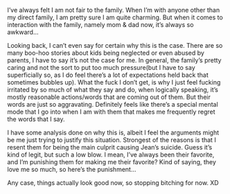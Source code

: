 I’ve always felt I am not fair to the family. When I’m with anyone other than my direct family, I am pretty sure I am quite charming. But when it comes to interaction with the family, namely mom & dad now, it’s always so awkward…

Looking back, I can’t even say for certain why this is the case. There are so many boo-hoo stories about kids being neglected or even abused by parents, I have to say it’s not the case for me. In general, the family’s pretty caring and not the sort to put too much pressure(but I have to say superficially so, as I do feel there’s a lot of expectations held back that sometimes bubbles up). What the fuck I don’t get, is why I just feel fucking irritated by so much of what they say and do, when logically speaking, it’s mostly reasonable actions/words that are coming out of them. But their words are just so aggravating. Definitely feels like there’s a special mental mode that I go into when I am with them that makes me frequently regret the words that I say.

I have some analysis done on why this is, albeit I feel the arguments might be me just trying to justify this situation. Strongest of the reasons is that I resent them for being the main culprit causing Jean’s suicide. Guess it’s kind of legit, but such a low blow. I mean, I’ve always been their favorite, and I’m punishing them for making me their favorite? Kind of saying, they love me so much, so here’s the punishment…

Any case, things actually look good now, so stopping bitching for now. XD

